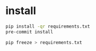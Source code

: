# install

```sh
pip install -qr requirements.txt
pre-commit install
```

```sh
pip freeze > requirements.txt
```
